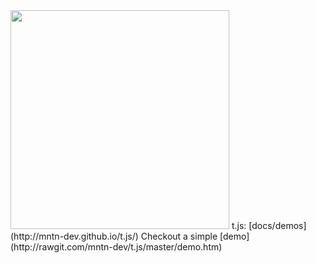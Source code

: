 <img src="https://mntn-dev.github.io/t.js/t.js.png" height="350" width="350"/>
t.js: [docs/demos](http://mntn-dev.github.io/t.js/)
Checkout a simple [demo](http://rawgit.com/mntn-dev/t.js/master/demo.htm)

